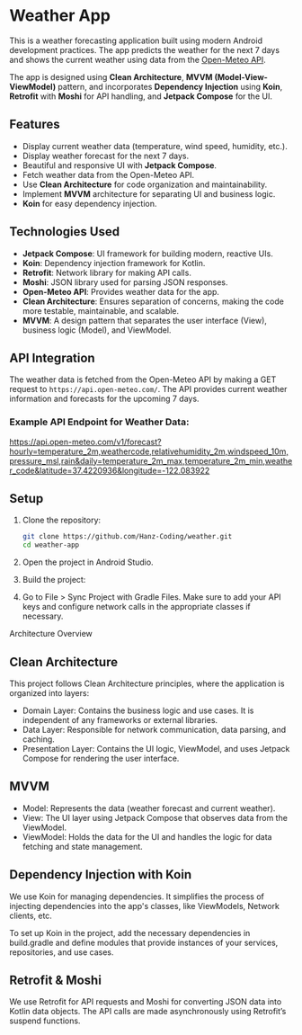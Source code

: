 # Weather App

This is a weather forecasting application built using modern Android development practices. The app predicts the weather for the next 7 days and shows the current weather using data from the [Open-Meteo API](https://open-meteo.com/).

The app is designed using **Clean Architecture**, **MVVM (Model-View-ViewModel)** pattern, and incorporates **Dependency Injection** using **Koin**, **Retrofit** with **Moshi** for API handling, and **Jetpack Compose** for the UI.

## Features
- Display current weather data (temperature, wind speed, humidity, etc.).
- Display weather forecast for the next 7 days.
- Beautiful and responsive UI with **Jetpack Compose**.
- Fetch weather data from the Open-Meteo API.
- Use **Clean Architecture** for code organization and maintainability.
- Implement **MVVM** architecture for separating UI and business logic.
- **Koin** for easy dependency injection.

## Technologies Used
- **Jetpack Compose**: UI framework for building modern, reactive UIs.
- **Koin**: Dependency injection framework for Kotlin.
- **Retrofit**: Network library for making API calls.
- **Moshi**: JSON library used for parsing JSON responses.
- **Open-Meteo API**: Provides weather data for the app.
- **Clean Architecture**: Ensures separation of concerns, making the code more testable, maintainable, and scalable.
- **MVVM**: A design pattern that separates the user interface (View), business logic (Model), and ViewModel.
  
## API Integration

The weather data is fetched from the Open-Meteo API by making a GET request to `https://api.open-meteo.com/`. The API provides current weather information and forecasts for the upcoming 7 days.

### Example API Endpoint for Weather Data:
https://api.open-meteo.com/v1/forecast?hourly=temperature_2m,weathercode,relativehumidity_2m,windspeed_10m,pressure_msl,rain&daily=temperature_2m_max,temperature_2m_min,weather_code&latitude=37.4220936&longitude=-122.083922


## Setup

1. Clone the repository:
   ```bash
   git clone https://github.com/Hanz-Coding/weather.git
   cd weather-app

2. Open the project in Android Studio.

3. Build the project:

4. Go to File > Sync Project with Gradle Files.
Make sure to add your API keys and configure network calls in the appropriate classes if necessary.

Architecture Overview
## Clean Architecture
This project follows Clean Architecture principles, where the application is organized into layers:

- Domain Layer: Contains the business logic and use cases. It is independent of any frameworks or external libraries.
- Data Layer: Responsible for network communication, data parsing, and caching.
- Presentation Layer: Contains the UI logic, ViewModel, and uses Jetpack Compose for rendering the user interface.
## MVVM
- Model: Represents the data (weather forecast and current weather).
- View: The UI layer using Jetpack Compose that observes data from the ViewModel.
- ViewModel: Holds the data for the UI and handles the logic for data fetching and state management.
## Dependency Injection with Koin
We use Koin for managing dependencies. It simplifies the process of injecting dependencies into the app's classes, like ViewModels, Network clients, etc.

To set up Koin in the project, add the necessary dependencies in build.gradle and define modules that provide instances of your services, repositories, and use cases.

## Retrofit & Moshi
We use Retrofit for API requests and Moshi for converting JSON data into Kotlin data objects. The API calls are made asynchronously using Retrofit’s suspend functions.
